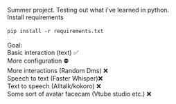 Summer project. Testing out what i've learned in python.\
Install requirements\
\
``
pip install -r requirements.txt
``
\
\
Goal:\
Basic interaction (text) ✅\
More configuration ⛔\
More interactions (Random Dms) ❌\
Speech to text (Faster Whisper)❌\
Text to speech (Alltalk/kokoro) ❌\
Some sort of avatar facecam (Vtube studio etc.) ❌
